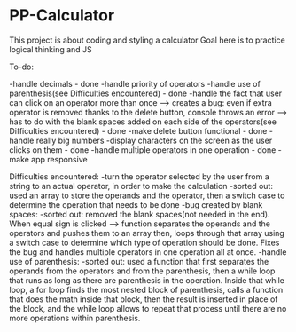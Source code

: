 # PP-Calculator

This project is about coding and styling a calculator
Goal here is to practice logical thinking and JS

To-do:

-handle decimals - done
-handle priority of operators
-handle use of parenthesis(see Difficulties encountered) - done
-handle the fact that user can click on an operator more than once 
        --> creates a bug: even if extra operator is removed thanks to the delete button, console throws an error --> has to do with the blank spaces added on each side of the operators(see Difficulties encountered) - done 
-make delete button functional - done
-handle really big numbers
-display characters on the screen as the user clicks on them - done
-handle multiple operators in one operation - done
-make app responsive


Difficulties encountered:
    -turn the operator selected by the user from a string to an actual operator, in order to make the calculation
        -sorted out: used an array to store the operands and the operator, then a switch case 
                     to determine the operation that needs to be done
    -bug created by blank spaces:
        -sorted out: removed the blank spaces(not needed in the end). When equal sign is clicked --> function separates the operands and the operators and pushes them to an array then, loops through that array using a switch case to determine which type of operation should be done. Fixes the bug and handles multiple operators in one operation all at once.
    -handle use of parenthesis:
        -sorted out: used a function that first separates the operands from the operators and from the parenthesis, then a while loop that runs as long as there are parenthesis in the operation. Inside that while loop, a for loop finds the most nested block of parenthesis, calls a function that does the math inside that block, then the result is inserted in place of the block, and the while loop allows to repeat that process until there are no more operations within parenthesis.